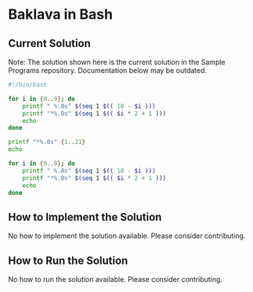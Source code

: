 # Baklava in Bash

## Current Solution

Note: The solution shown here is the current solution in the Sample Programs repository. Documentation below may be outdated.

```Bash
#!/bin/bash

for i in {0..9}; do
	printf " %.0s" $(seq 1 $(( 10 - $i )))
	printf "*%.0s" $(seq 1 $(( $i * 2 + 1 )))
	echo
done

printf "*%.0s" {1..21}
echo

for i in {9..0}; do
	printf " %.0s" $(seq 1 $(( 10 - $i )))
	printf "*%.0s" $(seq 1 $(( $i * 2 + 1 )))
	echo
done

```

## How to Implement the Solution

No how to implement the solution available. Please consider contributing.

## How to Run the Solution

No how to run the solution available. Please consider contributing.